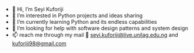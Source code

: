 - 👋 Hi, I’m Seyi Kuforiji
- 👀 I’m interested in Python projects and ideas sharing
- 🌱 I’m currently learning Python and its endless capabilities
- 💞️ I’m looking for help with software design patterns and system design
- 📫 reach me through my mail 
seyi.kuforiji@live.unilag.edu.ng and kuforiji98@gmail.com

<!---
Seyi007/Seyi007 is a ✨ special ✨ repository because its `README.md` (this file) appears on your GitHub profile.
You can click the Preview link to take a look at your changes.
--->
